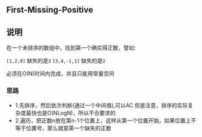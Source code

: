 ## First-Missing-Positive

## 说明
在一个未排序的数组中，找到第一个确实得正数，譬如:

`[1,2,0]` 缺失的是`3`
`[3,4,-1,1]` 缺失的是`2`

必须在O(N)时间内完成，并且只能用常量空间

### 思路

* 1.先排序，然后依次判断(通过一个中间值),可以AC
	但是注意，排序的实际复杂度最快也是O(NLogN)，所以不合要求的
* 2.遍历，把正数n放在第n-1个位置上，这样从第一个位置开始，如果位置上不等于位置号，那么就是第一个缺失的正数
